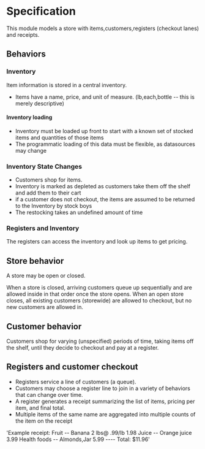 # Specification
This module models a store with items,customers,registers (checkout lanes) and receipts.

## Behaviors

### Inventory
Item information is stored in a central inventory.
+ Items have a name, price, and unit of measure. (lb,each,bottle -- this is merely descriptive)

#### Inventory loading
+ Inventory must be loaded up front to start with a known set of stocked items and quantities of those items
+ The programmatic loading of this data must be flexible, as datasources may change

### Inventory State Changes
+ Customers shop for items.
+ Inventory is marked as depleted as customers take them off the shelf and add them to their cart
+ if a customer does not checkout, the items are assumed to be returned to the Inventory by stock boys
 + The restocking takes an undefined amount of time

### Registers and Inventory
The registers can access the inventory and look up items to get pricing.

## Store behavior
A store may be open or closed.

When a store is closed, arriving customers queue up sequentially and are allowed inside in that order once the 
store opens. When an open store closes, all existing customers (storewide) are allowed to checkout, but 
no new customers are allowed in.

## Customer behavior
Customers shop for varying (unspecified) periods of time, taking items off the shelf, until they decide to checkout and
pay at a register.

## Registers and customer checkout
+ Registers service a line of customers (a queue).
+ Customers may choose a register line to join in a variety of behaviors that can change over time.
+ A register generates a receipt summarizing the list of items, pricing per item, and final total.
+ Multiple items of the same name are aggregated into multiple counts of the item on the receipt

'Example receipt:
 Fruit -- Banana   2 lbs@ .99/lb    1.98
 Juice -- Orange juice              3.99
 Health foods -- Almonds,Jar        5.99
                                    ----
                       Total:      $11.96'
